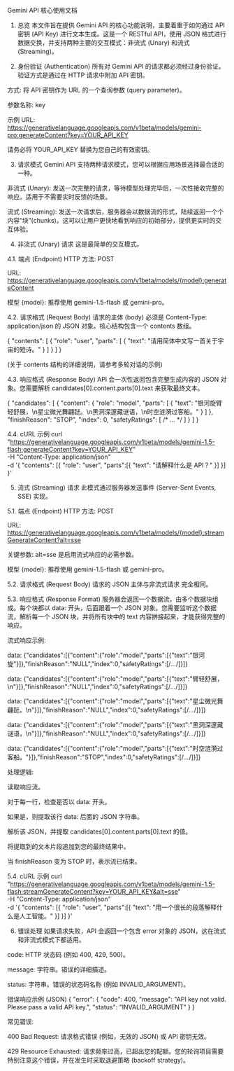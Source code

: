 Gemini API 核心使用文档
1. 总览
本文件旨在提供 Gemini API 的核心功能说明，主要着重于如何通过 API 密钥 (API Key) 进行文本生成。这是一个 RESTful API，使用 JSON 格式进行数据交换，并支持两种主要的交互模式：非流式 (Unary) 和流式 (Streaming)。

2. 身份验证 (Authentication)
所有对 Gemini API 的请求都必须经过身份验证。验证方式是通过在 HTTP 请求中附加 API 密钥。

方式: 将 API 密钥作为 URL 的一个查询参数 (query parameter)。

参数名称: key

示例 URL: https://generativelanguage.googleapis.com/v1beta/models/gemini-pro:generateContent?key=YOUR_API_KEY

请务必将 YOUR_API_KEY 替换为您自己的有效密钥。

3. 请求模式
Gemini API 支持两种请求模式，您可以根据应用场景选择最合适的一种。

非流式 (Unary): 发送一次完整的请求，等待模型处理完毕后，一次性接收完整的响应。适用于不需要实时反馈的场景。

流式 (Streaming): 发送一次请求后，服务器会以数据流的形式，陆续返回一个个内容“块”(chunks)。这可以让用户更快地看到响应的初始部分，提供更实时的交互体验。

4. 非流式 (Unary) 请求
这是最简单的交互模式。

4.1. 端点 (Endpoint)
HTTP 方法: POST

URL: https://generativelanguage.googleapis.com/v1beta/models/{model}:generateContent

模型 {model}: 推荐使用 gemini-1.5-flash 或 gemini-pro。

4.2. 请求格式 (Request Body)
请求的主体 (body) 必须是 Content-Type: application/json 的 JSON 对象。核心结构包含一个 contents 数组。

{
  "contents": [
    {
      "role": "user",
      "parts": [
        {
          "text": "请用简体中文写一首关于宇宙的短诗。"
        }
      ]
    }
  ]
}

(关于 contents 结构的详细说明，请参考多轮对话的示例)

4.3. 响应格式 (Response Body)
API 会一次性返回包含完整生成内容的 JSON 对象。您需要解析 candidates[0].content.parts[0].text 来获取最终文本。

{
  "candidates": [
    {
      "content": {
        "role": "model",
        "parts": [
          {
            "text": "银河旋臂轻舒展，\n星尘微光舞翩跹。\n黑洞深邃藏谜语，\n时空涟漪过客船。"
          }
        ]
      },
      "finishReason": "STOP",
      "index": 0,
      "safetyRatings": [ /* ... */ ]
    }
  ]
}

4.4. cURL 示例
curl "https://generativelanguage.googleapis.com/v1beta/models/gemini-1.5-flash:generateContent?key=YOUR_API_KEY" \
    -H "Content-Type: application/json" \
    -d '{
          "contents": [{
            "role": "user",
            "parts":[{
              "text": "请解释什么是 API？"
            }]
          }]
        }'

5. 流式 (Streaming) 请求
此模式通过服务器发送事件 (Server-Sent Events, SSE) 实现。

5.1. 端点 (Endpoint)
HTTP 方法: POST

URL: https://generativelanguage.googleapis.com/v1beta/models/{model}:streamGenerateContent?alt=sse

关键参数: alt=sse 是启用流式响应的必需参数。

模型 {model}: 推荐使用 gemini-1.5-flash 或 gemini-pro。

5.2. 请求格式 (Request Body)
请求的 JSON 主体与非流式请求 完全相同。

5.3. 响应格式 (Response Format)
服务器会返回一个数据流，由多个数据块组成。每个块都以 data:  开头，后面跟着一个 JSON 对象。您需要监听这个数据流，解析每一个 JSON 块，并将所有块中的 text 内容拼接起来，才能获得完整的响应。

流式响应示例:

data: {"candidates":[{"content":{"role":"model","parts":[{"text":"银河旋"}]},"finishReason":"NULL","index":0,"safetyRatings":[/*...*/]}]}

data: {"candidates":[{"content":{"role":"model","parts":[{"text":"臂轻舒展，\n"}]},"finishReason":"NULL","index":0,"safetyRatings":[/*...*/]}]}

data: {"candidates":[{"content":{"role":"model","parts":[{"text":"星尘微光舞翩跹。\n"}]},"finishReason":"NULL","index":0,"safetyRatings":[/*...*/]}]}

data: {"candidates":[{"content":{"role":"model","parts":[{"text":"黑洞深邃藏谜语，\n"}]},"finishReason":"NULL","index":0,"safetyRatings":[/*...*/]}]}

data: {"candidates":[{"content":{"role":"model","parts":[{"text":"时空涟漪过客船。"}]},"finishReason":"STOP","index":0,"safetyRatings":[/*...*/]}]}


处理逻辑:

读取响应流。

对于每一行，检查是否以 data:  开头。

如果是，则提取该行 data:  后面的 JSON 字符串。

解析该 JSON，并提取 candidates[0].content.parts[0].text 的值。

将提取到的文本片段追加到您的最终结果中。

当 finishReason 变为 STOP 时，表示流已结束。

5.4. cURL 示例
curl "https://generativelanguage.googleapis.com/v1beta/models/gemini-1.5-flash:streamGenerateContent?key=YOUR_API_KEY&alt=sse" \
    -H "Content-Type: application/json" \
    -d '{
          "contents": [{
            "role": "user",
            "parts":[{
              "text": "用一个很长的段落解释什么是人工智能。"
            }]
          }]
        }'

6. 错误处理
如果请求失败，API 会返回一个包含 error 对象的 JSON，这在流式和非流式模式下都适用。

code: HTTP 状态码 (例如 400, 429, 500)。

message: 字符串。错误的详细描述。

status: 字符串。错误的状态码名称 (例如 INVALID_ARGUMENT)。

错误响应示例 (JSON)
{
  "error": {
    "code": 400,
    "message": "API key not valid. Please pass a valid API key.",
    "status": "INVALID_ARGUMENT"
  }
}

常见错误:

400 Bad Request: 请求格式错误 (例如，无效的 JSON) 或 API 密钥无效。

429 Resource Exhausted: 请求频率过高，已超出您的配额。您的轮询项目需要特别注意这个错误，并在发生时采取退避策略 (backoff strategy)。
